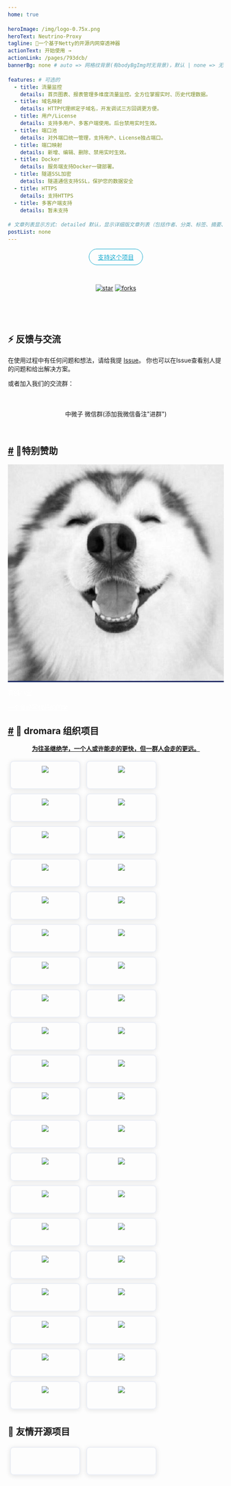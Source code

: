 ```yaml
---
home: true

heroImage: /img/logo-0.75x.png
heroText: Neutrino-Proxy
tagline: 🚀一个基于Netty的开源内网穿透神器
actionText: 开始使用 →
actionLink: /pages/793dcb/
bannerBg: none # auto => 网格纹背景(有bodyBgImg时无背景)，默认 | none => 无 | '大图地址' | background: 自定义背景样式       提示：如发现文本颜色不适应你的背景时可以到palette.styl修改$bannerTextColor变量

features: # 可选的
  - title: 流量监控
    details: 首页图表、报表管理多维度流量监控。全方位掌握实时、历史代理数据。
  - title: 域名映射
    details: HTTP代理绑定子域名，开发调试三方回调更方便。
  - title: 用户/License
    details: 支持多用户、多客户端使用。后台禁用实时生效。
  - title: 端口池
    details: 对外端口统一管理，支持用户、License独占端口。
  - title: 端口映射
    details: 新增、编辑、删除、禁用实时生效。
  - title: Docker
    details: 服务端支持Docker一键部署。
  - title: 隧道SSL加密
    details: 隧道通信支持SSL，保护您的数据安全
  - title: HTTPS
    details: 支持HTTPS
  - title: 多客户端支持
    details: 暂未支持

# 文章列表显示方式: detailed 默认，显示详细版文章列表（包括作者、分类、标签、摘要、分页等）| simple => 显示简约版文章列表（仅标题和日期）| none 不显示文章列表
postList: none
---
```

<p align="center">
  <a class="become-sponsor" href="https://gitee.com/dromara/neutrino-proxy">支持这个项目</a>
</p>

<style>
.become-sponsor {
  padding: 8px 20px;
  display: inline-block;
  color: #11a8cd;
  border-radius: 30px;
  box-sizing: border-box;
  border: 1px solid #11a8cd;
}
</style>

<br/>
<p align="center">
  <a href="https://gitee.com/dromara/neutrino-proxy" target="_blank"><img src='https://gitee.com/dromara/neutrino-proxy/badge/star.svg?theme=dark' alt='star' class="no-zoom"></a>
  <a href="https://gitee.com/dromara/neutrino-proxy" target="_blank"><img src='https://gitee.com/dromara/neutrino-proxy/badge/fork.svg?theme=dark' alt='forks' class="no-zoom"></a>
</p>

<br/>
<!-- 注释掉
<p align="center" style="color: #999;">
  赞助商 (进入注册为主题作者充电)
</p>

<p align="center">
  <a href="http://apifox.cn/a103xugaoyi" target="_blank"><img src="https://cdn.staticaly.com/gh/xugaoyi/blog-gitalk-comment@master/img/441669861566_.2bedplbm21hc.jpg" alt="npm" class="no-zoom" style="width: 300px;border-radius: 2px;"></a>
</p>-->
<!-- 
## 🎖特别用户
::: cardList 3
```yaml
# - name: OpenHarmony
#   desc: 开放原子开源基金会
#   link: https://docs.openharmony.cn/pages/000000/
#   bgColor: '#f1f1f1'
#   textColor: '#2A3344'
- name: MyBatis-Plus官网
  desc: 🚀为简化开发而生
  link: https://baomidou.com/
  bgColor: '#f1f1f1'
  textColor: '#2A3344'
- name: Deepin 社区
  desc: Deepin 应用开发技术分享、DTK开发经验等
  link: https://docs.deepin.org
  bgColor: '#f1f1f1'
  textColor: '#2A3344'
- name: VForm官网
  desc: 低代码表单优选方案，拖拽式设计，一键生成源码
  link: http://www.vform666.com
  bgColor: '#f1f1f1'
  textColor: '#2A3344'
```
:::
-->
<br/>
<!--
## 🎉上新推荐
* `v1.7.0`：项目重构、底层框架更换为Solon。
* `v1.6.4`：代理使用细节优化。
  - 支持代理服务端用户（删除/禁用）、端口池（删除/禁用/启用）、License（删除/禁用/启用）、端口映射（新增/删除/禁用/启用）实时生效。
  - 启动参数优化。
  - 服务端静态资源服务支持缓存、gzip压缩，提升响应速度。
* `v1.6.0`：关于日志、报表、客户端配置等相关优化。
* `v1.5.0`：增加了服务端管理页面，用于维护license、端口映射。
* `v1.0.0`：上线啦~&nbsp; 第一个完整版本。

更多上新请查阅：[**更新日志**](https://gitee.com/dromara/neutrino-proxy/releases)

<br/>
-->

<!-- ## ⚡️未来...
* `v1.5.0`：新增配置文件对TypeScript的支持，参考[config.ts](https://github.com/xugaoyi/vuepress-theme-vdoing/blob/master/docs/.vuepress/config.ts)。新增[标题标记](/pages/3216b0/#titletag)。

::: tip
期待 [VuePress v2.0](https://github.com/vuepress/vuepress-next) 以及 [VitePress](https://github.com/vuejs/vitepress) 的正式发布...

届时，VuePress 1.x 编译慢的缺点将得到极大的改善。我将会视情况把主题升级至 VuePress v2.0 或 VitePress。还希望大家多多 [:sparkling_heart:支持](/pages/1b12ed/) 哟，持续关注吧~
::: -->

<br/>

<!-- ## 💎 公众号
`有趣研究社`是本人对各种有趣的、好玩的、沙雕的创意和想法以在线小网站或者文章的形式表达出来，比如：
- [小霸王游戏机](https://game.xugaoyi.com)
- [爱国头像生成器](https://avatar.xugaoyi.com/)
- [到账语音生成器](https://zfb.xugaoyi.com/)

还有更多好玩的等你去探索吧~

::: center
<img src="https://fastly.jsdelivr.net/gh/xugaoyi/image_store@master/blog/qrcode.zdqv9mlfc0g.jpg"  style="width:190px;" />
:::

<br/> -->
## ⚡ 反馈与交流

在使用过程中有任何问题和想法，请给我提 [Issue](https://gitee.com/dromara/neutrino-proxy/issues)。
你也可以在Issue查看别人提的问题和给出解决方案。

或者加入我们的交流群：
<div align="center">
    <img :src="$withBase('/img/qrcode/wxq.png')"  class="no-zoom" style="width:200px;margin: 10px;">
    <p>中微子 微信群(添加我微信备注"进群")</p>
</div>
<br/>

<h2 id="🌈特别赞助"><a href="#🌈特别赞助" class="header-anchor">#</a> 🌈特别赞助</h2>
<!-- <p align="center">等待有缘人赞助</p> -->

<div class="cardListContainer">
    <div class="card-list">
        <a href="https://www.xigexb.com" target="_blank" class="card-item row-3" style="background-color:#102863;--random-color:#102863;color:#FFFFFF;">
            <img src="img/sponsor/xigexiaobao.jpg" class="no-zoom"> 
            <div><p class="name">喜鸽小宝</p> <p class="desc">一个爱好写代码的同学</p></div>
        </a>
    </div>
</div>


<!--
<div class="cardListContainer">
    <div class="card-list">
        <a href="https://datayi.cn/w/nPN4JJe9" target="_blank" class="card-item row-3" style="background-color:#102863;--random-color:#102863;color:#FFFFFF;">
            <img src="/images/friends/ad/postcat.png" class="no-zoom"> 
            <div><p class="name">Postcat</p> <p class="desc">开源 API 管理工具，接口文档、接口测试、Mock...</p></div>
        </a> 
        <a href="https://gitee.com/dromara/MaxKey" target="_blank" class="card-item row-3" style="background-color:#9ed3e5;--random-color:#9ed3e5;color:#1f2328;">
            <img src="/images/friends/ad/maxkey.png" class="no-zoom"> 
            <div><p class="name">MaxKey</p> <p class="desc"><br>业界领先的单点登录</p></div>
        </a> 
        <a href="https://www.xiaonuo.vip" target="_blank" class="card-item row-3" style="background-color:#1373CC;--random-color:#1373CC;color:#ffffff;">
            <img src="/images/friends/ad/snowy.png" class="no-zoom"> 
            <div><p class="name">Snowy</p> <p class="desc">国内首个国密前后端分离快速开发平台，中国式工作流、独家双模式租户</p></div>
        </a>
    </div>
    <div class="language-yaml line-numbers-mode"><pre class="language-yaml codecopy-enabled">
        <code>
            <span class="token punctuation">-</span> 
            <span class="token key atrule">name</span>
            <span class="token punctuation">:</span> Postcat
            <span class="token key atrule">desc</span>
            <span class="token punctuation">:</span> 
            开源 API 管理工具，接口文档、接口测试、Mock<span class="token punctuation">...</span>
        <span class="token key atrule">avatar</span><span class="token punctuation">:</span> /images/friends/ad/postcat.png
        <span class="token key atrule">link</span><span class="token punctuation">:</span> https<span class="token punctuation">:</span>//datayi.cn/w/nPN4JJe9
        <span class="token key atrule">bgColor</span><span class="token punctuation">:</span> <span class="token string">'#102863'</span>
        <span class="token key atrule">textColor</span><span class="token punctuation">:</span> <span class="token string">'#FFFFFF'</span>
        <span class="token punctuation">-</span> <span class="token key atrule">name</span><span class="token punctuation">:</span> MaxKey
          <span class="token key atrule">desc</span><span class="token punctuation">:</span> &lt;/br<span class="token punctuation">&gt;</span>业界领先的单点登录
          <span class="token key atrule">avatar</span><span class="token punctuation">:</span> /images/friends/ad/maxkey.png
          <span class="token key atrule">link</span><span class="token punctuation">:</span> https<span class="token punctuation">:</span>//gitee.com/dromara/MaxKey
          <span class="token key atrule">bgColor</span><span class="token punctuation">:</span> <span class="token string">'#9ed3e5'</span>
          <span class="token key atrule">textColor</span><span class="token punctuation">:</span> <span class="token string">'#1f2328'</span>
        <span class="token punctuation">-</span> <span class="token key atrule">name</span><span class="token punctuation">:</span> Snowy
          <span class="token key atrule">desc</span><span class="token punctuation">:</span> 国内首个国密前后端分离快速开发平台，中国式工作流、独家双模式租户
          <span class="token key atrule">avatar</span><span class="token punctuation">:</span> /images/friends/ad/snowy.png
          <span class="token key atrule">link</span><span class="token punctuation">:</span> https<span class="token punctuation">:</span>//www.xiaonuo.vip
          <span class="token key atrule">bgColor</span><span class="token punctuation">:</span> <span class="token string">'#1373CC'</span>
          <span class="token key atrule">textColor</span><span class="token punctuation">:</span> <span class="token string">'#ffffff'</span>
        </code><i class="code-copy" title="Copy to clipboard"><svg style="color:#aaa;font-size:14px" t="1572422231464" class="icon" viewBox="0 0 1024 1024" version="1.1" xmlns="http://www.w3.org/2000/svg" p-id="3201" width="14" height="14"><path d="M866.461538 39.384615H354.461538c-43.323077 0-78.769231 35.446154-78.76923 78.769231v39.384616h472.615384c43.323077 0 78.769231 35.446154 78.769231 78.76923v551.384616h39.384615c43.323077 0 78.769231-35.446154 78.769231-78.769231V118.153846c0-43.323077-35.446154-78.769231-78.769231-78.769231z m-118.153846 275.692308c0-43.323077-35.446154-78.769231-78.76923-78.769231H157.538462c-43.323077 0-78.769231 35.446154-78.769231 78.769231v590.769231c0 43.323077 35.446154 78.769231 78.769231 78.769231h512c43.323077 0 78.769231-35.446154 78.76923-78.769231V315.076923z m-354.461538 137.846154c0 11.815385-7.876923 19.692308-19.692308 19.692308h-157.538461c-11.815385 0-19.692308-7.876923-19.692308-19.692308v-39.384615c0-11.815385 7.876923-19.692308 19.692308-19.692308h157.538461c11.815385 0 19.692308 7.876923 19.692308 19.692308v39.384615z m157.538461 315.076923c0 11.815385-7.876923 19.692308-19.692307 19.692308H216.615385c-11.815385 0-19.692308-7.876923-19.692308-19.692308v-39.384615c0-11.815385 7.876923-19.692308 19.692308-19.692308h315.076923c11.815385 0 19.692308 7.876923 19.692307 19.692308v39.384615z m78.769231-157.538462c0 11.815385-7.876923 19.692308-19.692308 19.692308H216.615385c-11.815385 0-19.692308-7.876923-19.692308-19.692308v-39.384615c0-11.815385 7.876923-19.692308 19.692308-19.692308h393.846153c11.815385 0 19.692308 7.876923 19.692308 19.692308v39.384615z" p-id="3202"></path></svg></i></pre> <div class="line-numbers-wrapper"><span class="line-number">1</span><br><span class="line-number">2</span><br><span class="line-number">3</span><br><span class="line-number">4</span><br><span class="line-number">5</span><br><span class="line-number">6</span><br><span class="line-number">7</span><br><span class="line-number">8</span><br><span class="line-number">9</span><br><span class="line-number">10</span><br><span class="line-number">11</span><br><span class="line-number">12</span><br><span class="line-number">13</span><br><span class="line-number">14</span><br><span class="line-number">15</span><br><span class="line-number">16</span><br><span class="line-number">17</span><br><span class="line-number">18</span><br></div>
    </div>
</div>
-->

<h2 id="🤝-dromara-组织项目"><a href="#🤝-dromara-组织项目" class="header-anchor">#</a> 🤝 dromara 组织项目</h2>
<p align="center"><b><a href="https://dromara.org/zh/projects/?from=neutrino-proxy" target="_blank">为往圣继绝学，一个人或许能走的更快，但一群人会走的更远。</a></b></p>
<p>
<a href="https://gitee.com/dromara/TLog?from=neutrino-proxy" target="_blank" class="friends-item">
    <img class="no-zoom friends-item-img hover-alt" src="https://oss.dev33.cn/sa-token/link/tlog.png" msg="一个轻量级的分布式日志标记追踪神器，10分钟即可接入，自动对日志打标签完成微服务的链路追踪">
</a>
<a href="https://gitee.com/dromara/liteFlow?from=neutrino-proxy" target="_blank" class="friends-item">
    <img class="no-zoom friends-item-img hover-alt" src="https://oss.dev33.cn/sa-token/link/liteflow.png" msg="轻量，快速，稳定，可编排的组件式流程引擎">
</a>
<a href="https://hutool.cn/?from=neutrino-proxy" target="_blank" class="friends-item">
    <img class="no-zoom friends-item-img hover-alt" src="https://oss.dev33.cn/sa-token/link/hutool.jpg" msg="🍬小而全的Java工具类库，使Java拥有函数式语言般的优雅，让Java语言也可以“甜甜的”。">
</a>
<a href="https://sa-token.cc/?from=neutrino-proxy" target="_blank" class="friends-item">
    <img class="no-zoom friends-item-img hover-alt" src="https://oss.dev33.cn/sa-token/link/sa-token.png" msg="一个轻量级 java 权限认证框架，让鉴权变得简单、优雅！">
</a>
<a href="https://gitee.com/dromara/hmily?from=neutrino-proxy" target="_blank" class="friends-item">
    <img class="no-zoom friends-item-img hover-alt" src="https://oss.dev33.cn/sa-token/link/hmily.png" msg="高性能一站式分布式事务解决方案。">
</a>
<a href="https://gitee.com/dromara/Raincat?from=neutrino-proxy" target="_blank" class="friends-item">
    <img class="no-zoom friends-item-img hover-alt" src="https://oss.dev33.cn/sa-token/link/raincat.png" msg="强一致性分布式事务解决方案。">
</a>
<a href="https://gitee.com/dromara/myth?from=neutrino-proxy" target="_blank" class="friends-item">
    <img class="no-zoom friends-item-img hover-alt" src="https://oss.dev33.cn/sa-token/link/myth.png" msg="可靠消息分布式事务解决方案。">
</a>
<a href="https://cubic.jiagoujishu.com/?from=neutrino-proxy" target="_blank" class="friends-item">
    <img class="no-zoom friends-item-img hover-alt" src="https://oss.dev33.cn/sa-token/link/cubic.png" msg="一站式问题定位平台，以agent的方式无侵入接入应用，完整集成arthas功能模块，致力于应用级监控，帮助开发人员快速定位问题">
</a>
<a href="https://maxkey.top/?from=neutrino-proxy" target="_blank" class="friends-item">
    <img class="no-zoom friends-item-img hover-alt" src="https://oss.dev33.cn/sa-token/link/maxkey.png" msg="业界领先的身份管理和认证产品">
</a>
<a href="http://forest.dtflyx.com/?from=neutrino-proxy" target="_blank" class="friends-item">
    <img class="no-zoom friends-item-img hover-alt" src="https://oss.dev33.cn/sa-token/link/forest-logo.png" msg="Forest能够帮助您使用更简单的方式编写Java的HTTP客户端" nf="">
</a>
<a href="https://jpom.top/?from=neutrino-proxy" target="_blank" class="friends-item">
    <img class="no-zoom friends-item-img hover-alt" src="https://oss.dev33.cn/sa-token/link/jpom.png" msg="一款简而轻的低侵入式在线构建、自动部署、日常运维、项目监控软件">
</a>
<a href="https://su.usthe.com/?from=neutrino-proxy" target="_blank" class="friends-item">
    <img class="no-zoom friends-item-img hover-alt" src="https://oss.dev33.cn/sa-token/link/sureness.png" msg="面向 REST API 的高性能认证鉴权框架">
</a>
<a href="https://easy-es.cn/?from=neutrino-proxy" target="_blank" class="friends-item">
    <img class="no-zoom friends-item-img hover-alt" src="https://oss.dev33.cn/sa-token/link/easy-es2.png" msg="🚀傻瓜级ElasticSearch搜索引擎ORM框架">
</a>
<a href="https://gitee.com/dromara/northstar?from=neutrino-proxy" target="_blank" class="friends-item">
    <img class="no-zoom friends-item-img hover-alt" src="https://oss.dev33.cn/sa-token/link/northstar_logo.png" msg="Northstar盈富量化交易平台">
</a>
<a href="https://hertzbeat.com/?from=neutrino-proxy" target="_blank" class="friends-item">
    <img class="no-zoom friends-item-img hover-alt" src="https://oss.dev33.cn/sa-token/link/hertzbeat-brand.svg" msg="易用友好的云监控系统">
</a>
<a href="https://dromara.gitee.io/fast-request/?from=neutrino-proxy" target="_blank" class="friends-item">
    <img class="no-zoom friends-item-img hover-alt" src="https://oss.dev33.cn/sa-token/link/fast-request.gif" msg="Idea 版 Postman，为简化调试API而生">
</a>
<a href="https://www.jeesuite.com/?from=neutrino-proxy" target="_blank" class="friends-item">
    <img class="no-zoom friends-item-img hover-alt" src="https://oss.dev33.cn/sa-token/link/mendmix.png" msg="开源分布式云原生架构一站式解决方案">
</a>
<a href="https://gitee.com/dromara/koalas-rpc?from=neutrino-proxy" target="_blank" class="friends-item">
    <img class="no-zoom friends-item-img hover-alt" src="https://oss.dev33.cn/sa-token/link/koalas-rpc2.png" msg="企业生产级百亿日PV高可用可拓展的RPC框架。">
</a>
<a href="https://async.sizegang.cn/?from=neutrino-proxy" target="_blank" class="friends-item">
    <img class="no-zoom friends-item-img hover-alt" src="https://oss.dev33.cn/sa-token/link/gobrs-async.png" msg="🔥 配置极简功能强大的异步任务动态编排框架">
</a>
<a href="https://dynamictp.cn/?from=neutrino-proxy" target="_blank" class="friends-item">
    <img class="no-zoom friends-item-img hover-alt" src="https://oss.dev33.cn/sa-token/link/dynamic-tp.png" msg="🔥🔥🔥 基于配置中心的轻量级动态可监控线程池">
</a>
<a href="https://www.x-easypdf.cn?from=neutrino-proxy" target="_blank" class="friends-item">
    <img class="no-zoom friends-item-img hover-alt" src="https://oss.dev33.cn/sa-token/link/x-easypdf.png" msg="一个用搭积木的方式构建pdf的框架（基于pdfbox）">
</a>
<a href="http://dromara.gitee.io/image-combiner?from=neutrino-proxy" target="_blank" class="friends-item">
    <img class="no-zoom friends-item-img hover-alt" src="https://oss.dev33.cn/sa-token/link/image-combiner.png" msg="一个专门用于图片合成的工具，没有很复杂的功能，简单实用，却不失强大">
</a>
<a href="https://www.herodotus.cn/?from=neutrino-proxy" target="_blank" class="friends-item">
    <img class="no-zoom friends-item-img hover-alt" src="https://oss.dev33.cn/sa-token/link/dante-cloud2.png" msg="Dante-Cloud 是一款企业级微服务架构和服务能力开发平台。">
</a>
<a href="http://www.mtruning.club?from=neutrino-proxy" target="_blank" class="friends-item">
    <img class="no-zoom friends-item-img hover-alt" src="https://oss.dev33.cn/sa-token/link/go-view.png" msg="低代码数据可视化开发平台">
</a>
<a href="https://tangyh.top/?from=neutrino-proxy" target="_blank" class="friends-item">
    <img class="no-zoom friends-item-img hover-alt" src="https://oss.dev33.cn/sa-token/link/lamp-cloud.png" msg="微服务中后台快速开发平台，支持租户(SaaS)模式、非租户模式">
</a>
<a href="https://www.redisfront.com/?from=neutrino-proxy" target="_blank" class="friends-item">
    <img class="no-zoom friends-item-img hover-alt" src="https://oss.dev33.cn/sa-token/link/redis-front.png" msg="RedisFront 是一款开源免费的跨平台 Redis 桌面客户端工具, 支持单机模式, 集群模式, 哨兵模式以及 SSH 隧道连接, 可轻松管理Redis缓存数据.">
</a>
<a href="https://www.yuque.com/u34495/mivcfg?from=neutrino-proxy" target="_blank" class="friends-item">
    <img class="no-zoom friends-item-img hover-alt" src="https://oss.dev33.cn/sa-token/link/electron-egg.png" msg="一个入门简单、跨平台、企业级桌面软件开发框架">
</a>
<a href="https://gitee.com/dromara/open-capacity-platform?from=neutrino-proxy" target="_blank" class="friends-item">
    <img class="no-zoom friends-item-img hover-alt" src="https://oss.dev33.cn/sa-token/link/open-capacity-platform.jpg" msg="简称ocp是基于Spring Cloud的企业级微服务框架(用户权限管理，配置中心管理，应用管理，....)">
</a>
<a href="http://easy-trans.fhs-opensource.top/?from=neutrino-proxy" target="_blank" class="friends-item">
    <img class="no-zoom friends-item-img hover-alt" src="https://oss.dev33.cn/sa-token/link/easy_trans.png" msg="Easy-Trans 一个注解搞定数据翻译,减少30%SQL代码量">
</a>
<a href="https://gitee.com/dromara/neutrino-proxy?from=neutrino-proxy" target="_blank" class="friends-item">
    <img class="no-zoom friends-item-img hover-alt" src="https://oss.dev33.cn/sa-token/link/neutrino-proxy.svg" msg="一款基于 Netty 的、开源的内网穿透神器。">
</a>
<a href="https://chatgpt.cn.obiscr.com/?from=neutrino-proxy" target="_blank" class="friends-item">
    <img class="no-zoom friends-item-img hover-alt" src="https://oss.dev33.cn/sa-token/link/chatgpt.png" msg="一个支持在 JetBrains 系列 IDE 上运行的 ChatGPT 的插件。">
</a>
<a href="https://gitee.com/dromara/zyplayer-doc?from=neutrino-proxy" target="_blank" class="friends-item">
    <img class="no-zoom friends-item-img hover-alt" src="https://oss.dev33.cn/sa-token/link/zyplayer-doc.png" msg="zyplayer-doc是一款适合团队和个人使用的WIKI文档管理工具，同时还包含数据库文档、Api接口文档。">
</a>
<a href="https://gitee.com/dromara/payment-spring-boot?from=neutrino-proxy" target="_blank" class="friends-item">
    <img class="no-zoom friends-item-img hover-alt" src="https://oss.dev33.cn/sa-token/link/payment-spring-boot.png" msg="最全最好用的微信支付V3 Spring Boot 组件。">
</a>
<a href="https://www.j2eefast.com/?from=neutrino-proxy" target="_blank" class="friends-item">
    <img class="no-zoom friends-item-img hover-alt" src="https://oss.dev33.cn/sa-token/link/j2eefast.png" msg="J2eeFAST 是一个致力于中小企业 Java EE 企业级快速开发平台,我们永久开源!">
</a>
<a href="https://gitee.com/dromara/data-compare?from=neutrino-proxy" target="_blank" class="friends-item">
    <img class="no-zoom friends-item-img hover-alt" src="https://oss.dev33.cn/sa-token/link/dataCompare.png" msg="数据库比对工具：hive 表数据比对，mysql、Doris 数据比对，实现自动化配置进行数据比对，避免频繁写sql 进行处理，低代码(Low-Code) 平台">
</a>
<a href="https://gitee.com/dromara/open-giteye-api?from=neutrino-proxy" target="_blank" class="friends-item">
    <img class="no-zoom friends-item-img hover-alt" src="https://oss.dev33.cn/sa-token/link/open-giteye-api.svg" msg="giteye.net 是专为开源作者设计的数据图表服务工具类站点，提供了包括 Star 趋势图、贡献者列表、Gitee指数等数据图表服务。">
</a>
<a href="https://gitee.com/dromara/RuoYi-Vue-Plus?from=neutrino-proxy" target="_blank" class="friends-item">
    <img class="no-zoom friends-item-img hover-alt" src="https://oss.dev33.cn/sa-token/link/RuoYi-Vue-Plus.png" msg="后台管理系统 重写 RuoYi-Vue 所有功能 集成 Sa-Token + Mybatis-Plus + Jackson + Xxl-Job + SpringDoc + Hutool + OSS 定期同步">
</a>
<a href="https://gitee.com/dromara/RuoYi-Cloud-Plus?from=neutrino-proxy" target="_blank" class="friends-item">
    <img class="no-zoom friends-item-img hover-alt" src="https://oss.dev33.cn/sa-token/link/RuoYi-Cloud-Plus.png" msg="微服务管理系统 重写RuoYi-Cloud所有功能 整合 SpringCloudAlibaba Dubbo3.0 Sa-Token Mybatis-Plus MQ OSS ES Xxl-Job Docker 全方位升级 定期同步">
</a>
<a href="https://gitee.com/dromara/stream-query?from=neutrino-proxy" target="_blank" class="friends-item">
    <img class="no-zoom friends-item-img hover-alt" src="https://oss.dev33.cn/sa-token/link/stream-query.png" msg="允许完全摆脱 Mapper 的 mybatis-plus 体验！封装 stream 和 lambda 操作进行数据返回处理。">
</a>
<a href="https://dromara.org/zh/projects/?from=neutrino-proxy" target="_blank" class="friends-item">
    <img class="no-zoom friends-item-img hover-alt" src="https://oss.dev33.cn/sa-token/link/dromara.png" msg="让每一位开源爱好者，体会到开源的快乐。">
</a> 
</p>

<h2>🤝 友情开源项目</h2>
<p>
<a href="https://gitee.com/noear/solon?from=neutrino-proxy" target="_blank" class="friends-item" >
    <img class="no-zoom friends-item-img hover-alt" :src="$withBase('/img/logo/solon_logo_500_150.png')" msg="一个高效的应用开发框架：更快、更小、更简单。" />
</a>
<a href="https://gitee.com/xiaonuobase/snowy?from=neutrino-proxy" target="_blank" class="friends-item">
    <img class="no-zoom friends-item-img hover-alt" :src="$withBase('/img/logo/xiaonuo.png')" msg="国内首个国密前后端分离快速开发平台" />
</a>
</p>

<!-- AD -->
<div class="wwads-cn wwads-horizontal page-wwads" data-id="136"></div>
<style>
  .page-wwads{
    width:100%!important;
    min-height: 0;
    margin: 0;
  }
  .page-wwads .wwads-img img{
    width:80px!important;
  }
  .page-wwads .wwads-poweredby{
    width: 40px;
    position: absolute;
    right: 25px;
    bottom: 3px;
  }
  .wwads-content .wwads-text, .page-wwads .wwads-text{
    height: 100%;
    padding-top: 5px;
    display: block;
  }
.friends-item {
    width: 10em;
    height: 3em;
    flex: 1;
    text-align: center;
    display: inline-block;
    margin: 5px;
    border: 2px solid #ebeef5;
    box-shadow: 0 2px 12px 0 rgba(0,0,0,.1);
    border-radius: 8px;
    padding: 10px
}
.friends-item-img {
    -o-object-fit: contain;
    object-fit: contain;
    max-width: 150px!important;
    height: 100%
}
/*a {*/
/*    font-weight: 500;*/
/*    text-decoration: none*/
/*}*/
/*a,p a code {*/
/*color: #4274f4*/
/*}*/
/*p a code {*/
/*font-weight: 400*/
/*}*/
</style>
